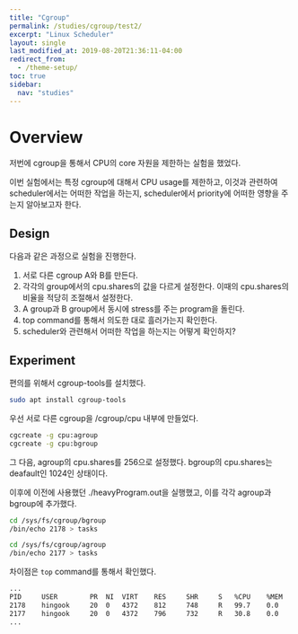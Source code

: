 ```yaml
---
title: "Cgroup"
permalink: /studies/cgroup/test2/
excerpt: "Linux Scheduler"
layout: single
last_modified_at: 2019-08-20T21:36:11-04:00
redirect_from:
  - /theme-setup/
toc: true
sidebar:
  nav: "studies"
---
```

# Overview
저번에 cgroup을 통해서 CPU의 core 자원을 제한하는 실험을 했었다.
  
이번 실험에서는 특정 cgroup에 대해서 CPU usage를 제한하고, 이것과 관련하여 scheduler에서는 어떠한 작업을 하는지, scheduler에서 priority에 어떠한 영향을 주는지 알아보고자 한다.

## Design
다음과 같은 과정으로 실험을 진행한다.

1. 서로 다른 cgroup A와 B를 만든다.
2. 각각의 group에서의 cpu.shares의 값을 다르게 설정한다. 이때의 cpu.shares의 비율을 적당히 조절해서 설정한다.
3. A group과 B group에서 동시에 stress를 주는 program을 돌린다.
4. top command를 통해서 의도한 대로 흘러가는지 확인한다.
5. scheduler와 관련해서 어떠한 작업을 하는지는 어떻게 확인하지?

## Experiment
편의를 위해서 cgroup-tools를 설치했다.

``` bash
sudo apt install cgroup-tools
```

우선 서로 다른 cgroup을 /cgroup/cpu 내부에 만들었다.

``` bash
cgcreate -g cpu:agroup
cgcreate -g cpu:bgroup
```

그 다음, agroup의 cpu.shares를 256으로 설정했다. bgroup의 cpu.shares는 deafault인 1024인 상태이다.

이후에 이전에 사용했던 ./heavyProgram.out을 실행했고, 이를 각각 agroup과 bgroup에 추가했다.

``` bash
cd /sys/fs/cgroup/bgroup
/bin/echo 2178 > tasks

cd /sys/fs/cgroup/agroup
/bin/echo 2177 > tasks
```

차이점은 `top` command를 통해서 확인했다.

``` bash
...
PID     USER        PR  NI  VIRT    RES     SHR     S   %CPU    %MEM    TIME+       COMMAND
2178    hingook     20  0   4372    812     748     R   99.7    0.0     0:45.39     heavyProgram.out
2177    hingook     20  0   4372    796     732     R   30.8    0.0     0:37.78     heavyProgram.out
...
```